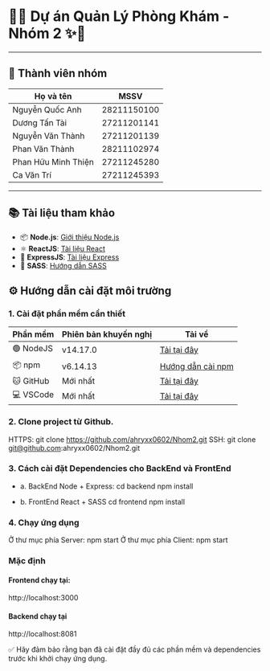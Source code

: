 # 🏥✨ Dự án Quản Lý Phòng Khám - Nhóm 2 ✨🏥

---

## 👥 Thành viên nhóm

| Họ và tên              | MSSV          |
|------------------------|---------------|
| Nguyễn Quốc Anh        | 28211150100   |
| Dương Tấn Tài          | 27211201141   |
| Nguyễn Văn Thành       | 27211201139   |
| Phan Văn Thành         | 28211102974   |
| Phan Hữu Minh Thiện    | 27211245280   |
| Ca Văn Trí             | 27211245393   |

---

## 📚 Tài liệu tham khảo
- 📦 **Node.js**: [Giới thiệu Node.js](https://nodejs.org/en/learn/getting-started/introduction-to-nodejs)
- ⚛️ **ReactJS**: [Tài liệu React](https://react.dev/reference/react)
- 🚀 **ExpressJS**: [Tài liệu Express](https://expressjs.com/)
- 🎨 **SASS**: [Hướng dẫn SASS](https://sass-lang.com/guide/)

## ⚙️ Hướng dẫn cài đặt môi trường

### 1. Cài đặt phần mềm cần thiết

| Phần mềm  | Phiên bản khuyến nghị | Tải về |
|-----------|------------------------|--------|
| 🟢 NodeJS    | v14.17.0               | [Tải tại đây](http://nodejs.org/en/download) |
| 📦 npm       | v6.14.13               | [Hướng dẫn cài npm](https://docs.npmjs.com/downloading-and-installing-node-js-and-npm) |
| 🐱 GitHub    | Mới nhất               | [Tải tại đây](https://docs.github.com/en/get-started/start-your-journey/downloading-files-from-github) |
| 💻 VSCode    | Mới nhất               | [Tải tại đây](https://code.visualstudio.com/download) |

### 2. Clone project từ Github.

HTTPS: git clone https://github.com/ahryxx0602/Nhom2.git
SSH: git clone git@github.com:ahryxx0602/Nhom2.git

### 3. Cách cài đặt Dependencies cho BackEnd và FrontEnd

- a. BackEnd Node + Express:
  cd backend
  npm install

- b. FrontEnd React + SASS
  cd frontend
  npm install

### 4. Chạy ứng dụng

Ở thư mục phía Server:
npm start
Ở thư mục phía Client:
npm start

### Mặc định

#### Frontend chạy tại:

http://localhost:3000

#### Backend chạy tại

http://localhost:8081

✅ Hãy đảm bảo rằng bạn đã cài đặt đầy đủ các phần mềm và dependencies trước khi khởi chạy ứng dụng.
